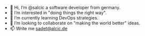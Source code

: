 - 👋 Hi, I’m @salcic a software developer from germany.
- 👀 I’m interested in "doing things the right way".
- 🌱 I’m currently learning DevOps strategies.
- 💞️ I’m looking to collaborate on "making the world better" ideas.
- 📫 Write me sadet@alcic.de
